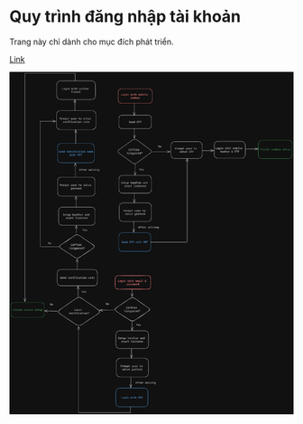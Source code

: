 # Quy trình đăng nhập tài khoản

Trang này chỉ dành cho mục đích phát triển.

[Link](https://excalidraw.com/#json=yaVxeJhtQEzD6zsBT_kZg,_Tr2y72VxUOmDTkJ1CozmA)

<!-- markdownlint-disable MD033 -->
<p></p>

![Account Login Workflow Graph](../../../../src/assets/images/Workflow.png)
